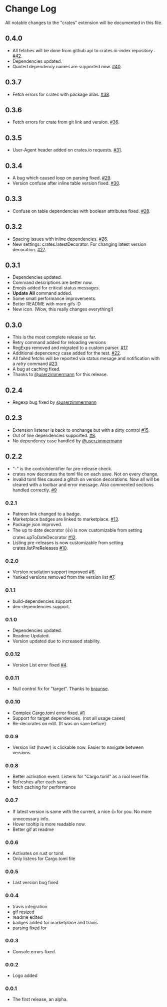 # Change Log
All notable changes to the "crates" extension will be documented in this file.

## 0.4.0
* All fetches will be done from github api to crates.io-index repository . [#42](https://github.com/serayuzgur/crates/issues/42).
* Dependencies updated.
* Quoted dependency names are supported now. [#40](https://github.com/serayuzgur/crates/issues/40).


## 0.3.7
* Fetch errors for crates with package alias. [#38](https://github.com/serayuzgur/crates/issues/38).

## 0.3.6
* Fetch errors for crate from git link and version. [#36](https://github.com/serayuzgur/crates/issues/36).

## 0.3.5
* User-Agent header added on crates.io requests. [#31](https://github.com/serayuzgur/crates/issues/31).

## 0.3.4
* A bug which caused loop on parsing fixed. [#29](https://github.com/serayuzgur/crates/issues/29).
* Version confuse after inline table version fixed. [#30](https://github.com/serayuzgur/crates/issues/30).


## 0.3.3
* Confuse on table dependencies with boolean attributes fixed. [#28](https://github.com/serayuzgur/crates/issues/28).



## 0.3.2
* Spacing issues with inline dependencies. [#26](https://github.com/serayuzgur/crates/issues/26).
* New settings: crates.latestDecorator. For changing latest version decoration. [#27](https://github.com/serayuzgur/crates/issues/27).

## 0.3.1
* Dependencies updated.
* Command descriptions are better now.
* Emojis added for critical status messages.
* **Update All** command added.
* Some small performance improvements. 
* Better README with more gifs :D
* New icon. (Wow, this really changes everything!)

## 0.3.0
* This is the most complete release so far.
* Retry command added for reloading versions
* RegExps removed and migrated to a custom parser.  [#17](https://github.com/serayuzgur/crates/issues/17).
* Additional depencency case added for the test. [#22](https://github.com/serayuzgur/crates/issues/22).
* All failed fetchs will be reported via status mesage and notification with a *retry* command [#23](https://github.com/serayuzgur/crates/issues/23).
* A bug at caching fixed.
* Thanks to [@userzimmermann](https://github.com/userzimmermann) for this release.

## 0.2.4
* Regexp bug fixed by [@userzimmermann](https://github.com/userzimmermann)

## 0.2.3
* Extension listener is back to onchange but with a dirty control [#15](https://github.com/serayuzgur/crates/issues/15).
* Out of line dependencies supported. [#8](https://github.com/serayuzgur/crates/issues/8).
* No dependency case handled by [@userzimmermann](https://github.com/userzimmermann)

## 0.2.2
* "-" is the controlidentifier for pre-release check.
* crates now decorates the toml file on each save. Not on every change.
* Invalid toml files caused a glitch on version decorations. Now all will be cleared with a toolbar and error message. Also commented sections handled correctly. [#9](https://github.com/serayuzgur/crates/issues/9)

### 0.2.1
* Patreon link changed to a badge.
* Marketplace badges are linked to marketplace. [#13](https://github.com/serayuzgur/crates/issues/13).
* Package json improved.
* The up to date decorator (👍) is now customizable from setting crates.upToDateDecorator [#12](https://github.com/serayuzgur/crates/issues/12).
* Listing pre-releases is now customizable from setting crates.listPreReleases [#10](https://github.com/serayuzgur/crates/issues/10).


### 0.2.0
* Version resolution support improved [#6](https://github.com/serayuzgur/crates/issues/6).
* Yanked versions removed from the version list [#7](https://github.com/serayuzgur/crates/issues/7).

### 0.1.1
* build-dependencies support.
* dev-dependencies support.

### 0.1.0 
* Dependencies updated.
* Readme Updated.
* Version updated due to increased stability.

### 0.0.12 
* Version List error fixed [#4](https://github.com/serayuzgur/crates/issues/4).

### 0.0.11 
* Null control fix for "target". Thanks to [braunse](https://github.com/braunse).

### 0.0.10 
* Complex Cargo.toml error fixed. [#1](https://github.com/serayuzgur/crates/issues/1)
* Support for target dependencies. (not all usage cases)
* Re-decorates on edit. (It was on save before)

### 0.0.9 
* Version list (hover) is clickable now. Easier to navigate between versions.

### 0.0.8
* Better activation event. Listens for "Cargo.toml" as a rool level file.
* Refreshes after each save.
* fetch caching for performance

### 0.0.7
* If latest version is same with the current, a nice 👍 for you. No more unnecessary info.
* Hover tooltip is more readable now.
* Better gif at readme

### 0.0.6
* Activates on rust or toml.
* Only listens for Cargo.toml file

### 0.0.5 
* Last version bug fixed

### 0.0.4 
* travis integration
* gif resized
* readme edited
* badges added for marketplace and travis.
* parsing fixed for 

### 0.0.3
* Console errors fixed.

### 0.0.2
* Logo added

### 0.0.1
* The first release, an alpha.
